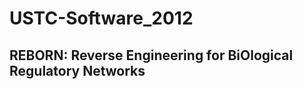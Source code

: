 USTC-Software_2012
==================

## REBORN: Reverse Engineering for BiOlogical Regulatory Networks ##

